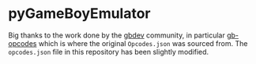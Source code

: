 # pyGameBoyEmulator

Big thanks to the work done by the [gbdev](https://github.com/gbdev) community, in particular [gb-opcodes](https://github.com/gbdev/gb-opcodes) which is where the original `Opcodes.json` was sourced from. The `opcodes.json` file in this repository has been slightly modified.
